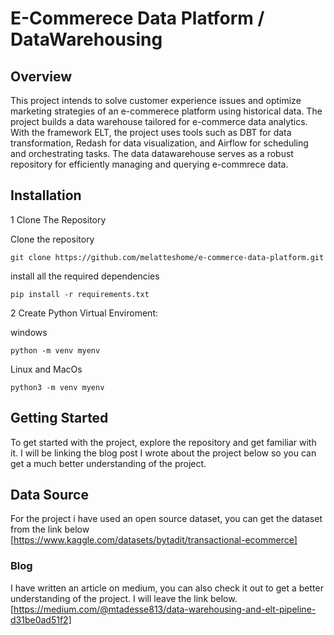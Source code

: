 # E-Commerece Data Platform / DataWarehousing 

## Overview
This project intends to solve customer experience issues and optimize marketing strategies of an e-commerece platform using historical data. The project builds a data warehouse tailored for e-commerce data analytics. With the framework ELT, the project uses tools such as DBT for data transformation, Redash for data visualization, and Airflow for scheduling and orchestrating tasks. The data datawarehouse serves as a robust repository for efficiently managing and querying e-commrece data.

## Installation
1 Clone The Repository 

  Clone the repository
  ```
  git clone https://github.com/melatteshome/e-commerce-data-platform.git
  ```
  install all the required dependencies
  ```
  pip install -r requirements.txt
  ```
2 Create Python Virtual Enviroment:

  windows
  ```
  python -m venv myenv
  ```
  Linux and MacOs

  ```
  python3 -m venv myenv
  ```
## Getting Started
To get started with the project, explore the repository and get familiar with it. I will be linking the blog post I wrote about the project below so you can get a much better understanding of the project.

## Data Source 
For the project i have used an open source dataset, you can get the dataset from the link below [https://www.kaggle.com/datasets/bytadit/transactional-ecommerce]
### Blog
I have written an article on medium, you can also check it out to get a better understanding of the project. I will leave the link below. [https://medium.com/@mtadesse813/data-warehousing-and-elt-pipeline-d31be0ad51f2]

